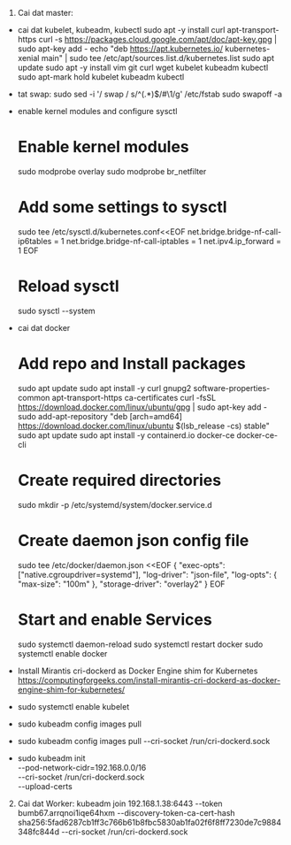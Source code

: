 1. Cai dat master: 
+ cai dat kubelet, kubeadm, kubectl 
  sudo apt -y install curl apt-transport-https
  curl -s https://packages.cloud.google.com/apt/doc/apt-key.gpg | sudo apt-key add -
  echo "deb https://apt.kubernetes.io/ kubernetes-xenial main" | sudo tee /etc/apt/sources.list.d/kubernetes.list
  sudo apt update
  sudo apt -y install vim git curl wget kubelet kubeadm kubectl
  sudo apt-mark hold kubelet kubeadm kubectl

+ tat swap:
  sudo sed -i '/ swap / s/^\(.*\)$/#\1/g' /etc/fstab
  sudo swapoff -a
+ enable kernel modules and configure sysctl
  # Enable kernel modules
  sudo modprobe overlay
  sudo modprobe br_netfilter

  # Add some settings to sysctl
  sudo tee /etc/sysctl.d/kubernetes.conf<<EOF
  net.bridge.bridge-nf-call-ip6tables = 1
  net.bridge.bridge-nf-call-iptables = 1
  net.ipv4.ip_forward = 1
  EOF

  # Reload sysctl
  sudo sysctl --system
+ cai dat docker 
  # Add repo and Install packages
  sudo apt update
  sudo apt install -y curl gnupg2 software-properties-common apt-transport-https ca-certificates
  curl -fsSL https://download.docker.com/linux/ubuntu/gpg | sudo apt-key add -
  sudo add-apt-repository "deb [arch=amd64] https://download.docker.com/linux/ubuntu $(lsb_release -cs) stable"
  sudo apt update
  sudo apt install -y containerd.io docker-ce docker-ce-cli

  # Create required directories
  sudo mkdir -p /etc/systemd/system/docker.service.d

  # Create daemon json config file
  sudo tee /etc/docker/daemon.json <<EOF
  {
    "exec-opts": ["native.cgroupdriver=systemd"],
    "log-driver": "json-file",
    "log-opts": {
      "max-size": "100m"
    },
    "storage-driver": "overlay2"
  }
  EOF

  # Start and enable Services
  sudo systemctl daemon-reload 
  sudo systemctl restart docker
  sudo systemctl enable docker
+ Install Mirantis cri-dockerd as Docker Engine shim for Kubernetes
   https://computingforgeeks.com/install-mirantis-cri-dockerd-as-docker-engine-shim-for-kubernetes/
+ sudo systemctl enable kubelet
+ sudo kubeadm config images pull
+ sudo kubeadm config images pull --cri-socket /run/cri-dockerd.sock
+ sudo kubeadm init \
  --pod-network-cidr=192.168.0.0/16 \
  --cri-socket /run/cri-dockerd.sock  \
  --upload-certs
2. Cai dat Worker:
    kubeadm join 192.168.1.38:6443 --token bumb67.arrqnoi1iqe64hxm --discovery-token-ca-cert-hash sha256:5fad6287cb1ff3c766b61b8fbc5830ab1fa02f6f8ff7230de7c9884348fc844d --cri-socket /run/cri-dockerd.sock 
  
